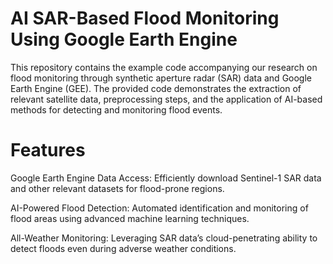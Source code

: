 # AI SAR-Based Flood Monitoring Using Google Earth Engine

This repository contains the example code accompanying our research on flood monitoring through synthetic aperture radar (SAR) data and Google Earth Engine (GEE). The provided code demonstrates the extraction of relevant satellite data, preprocessing steps, and the application of AI-based methods for detecting and monitoring flood events.

# Features
Google Earth Engine Data Access: Efficiently download Sentinel-1 SAR data and other relevant datasets for flood-prone regions.

AI-Powered Flood Detection: Automated identification and monitoring of flood areas using advanced machine learning techniques.

All-Weather Monitoring: Leveraging SAR data’s cloud-penetrating ability to detect floods even during adverse weather conditions.
